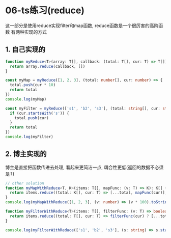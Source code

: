 # 06-ts练习(reduce)
这一部分是使用reduce实现filter和map函数, reduce函数是一个很厉害的高阶函数
有两种实现的方式

## 1. 自己实现的
```typescript
function myReduce<T>(array: T[], callback: (total: T[], cur: T) => T[]): T[] {
  return array.reduce(callback, [])
}

const myMap = myReduce([1, 2, 3], (total: number[], cur: number) => {
  total.push(cur * 10)
  return total
})
console.log(myMap)

const myFilter = myReduce(['s1', 'b2', 's3'], (total: string[], cur: string) => {
  if (cur.startsWith('s')) {
    total.push(cur)
  }
  return total
})
console.log(myFilter)
```

## 2. 博主实现的
博主是直接把函数传进去处理, 看起来更简洁一点, 耦合性更低(返回的数据不必须是T)
```typescript
// other solution
function myMapWithReduce<T, K>(items: T[], mapFunc: (v: T) => K): K[] {
  return items.reduce((total: K[], cur: T) => [...total, mapFunc(cur)], [])
}
console.log(myMapWithReduce([1, 2, 3], (v: number) => (v * 100).toString()))

function myFilterWithReduce<T>(items: T[], filterFunc: (v: T) => boolean): T[] {
  return items.reduce((total: T[], cur: T) => filterFunc(cur) ? [...total, cur] : total, [])
}

console.log(myFilterWithReduce(['s1', 'b2', 's3'], (s: string) => s.startsWith('s')))
```